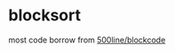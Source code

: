 # blocksort
most code borrow from [500line/blockcode](https://github.com/aosabook/500lines/tree/master/blockcode)
